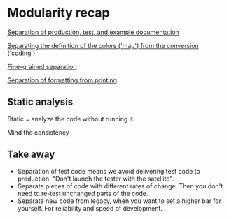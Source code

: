 # Modularity recap

[Separation of production, test, and example documentation](https://github.com/clean-code-craft-p-1/well-named-in-cpp-art-pogorelov/pull/1/files)

[Separating the definition of the colors ('map') from the conversion ('coding')](https://github.com/clean-code-craft-p-1/well-named-in-cs-pranshuphilips/tree/master/TelCo.ColorCoder/Color)

[Fine-grained separation](https://github.com/clean-code-craft-p-1/well-named-in-js-priyansudash-03/tree/main/app)

[Separation of formatting from printing](https://github.com/clean-code-craft-p-1/well-named-in-py-rishabhpandey04/blob/main/color_formatter.py)

## Static analysis

Static = analyze the code without running it.

Mind the consistency

## Take away

- Separation of test code means we avoid delivering test code to production. "Don't launch the tester with the satellite".
- Separate pieces of code with different rates of change. Then you don't need to re-test unchanged parts of the code.
- Separate new code from legacy, when you want to set a higher bar for yourself. For reliability and speed of development.

